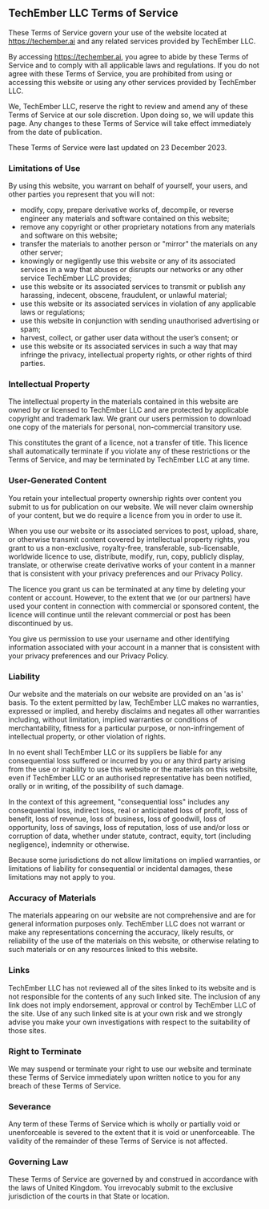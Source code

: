 TechEmber LLC Terms of Service
-------------------------------------

These Terms of Service govern your use of the website located at <https://techember.ai> and any related services provided by TechEmber LLC.

By accessing <https://techember.ai>, you agree to abide by these Terms of Service and to comply with all applicable laws and regulations. If you do not agree with these Terms of Service, you are prohibited from using or accessing this website or using any other services provided by TechEmber LLC.

We, TechEmber LLC, reserve the right to review and amend any of these Terms of Service at our sole discretion. Upon doing so, we will update this page. Any changes to these Terms of Service will take effect immediately from the date of publication.

These Terms of Service were last updated on 23 December 2023.

### Limitations of Use

By using this website, you warrant on behalf of yourself, your users, and other parties you represent that you will not:

- modify, copy, prepare derivative works of, decompile, or reverse engineer any materials and software contained on this website;
- remove any copyright or other proprietary notations from any materials and software on this website;
- transfer the materials to another person or "mirror" the materials on any other server;
- knowingly or negligently use this website or any of its associated services in a way that abuses or disrupts our networks or any other service TechEmber LLC provides;
- use this website or its associated services to transmit or publish any harassing, indecent, obscene, fraudulent, or unlawful material;
- use this website or its associated services in violation of any applicable laws or regulations;
- use this website in conjunction with sending unauthorised advertising or spam;
- harvest, collect, or gather user data without the user’s consent; or
- use this website or its associated services in such a way that may infringe the privacy, intellectual property rights, or other rights of third parties.

### Intellectual Property

The intellectual property in the materials contained in this website are owned by or licensed to TechEmber LLC and are protected by applicable copyright and trademark law. We grant our users permission to download one copy of the materials for personal, non-commercial transitory use.

This constitutes the grant of a licence, not a transfer of title. This licence shall automatically terminate if you violate any of these restrictions or the Terms of Service, and may be terminated by TechEmber LLC at any time.

### User-Generated Content

You retain your intellectual property ownership rights over content you submit to us for publication on our website. We will never claim ownership of your content, but we do require a licence from you in order to use it.

When you use our website or its associated services to post, upload, share, or otherwise transmit content covered by intellectual property rights, you grant to us a non-exclusive, royalty-free, transferable, sub-licensable, worldwide licence to use, distribute, modify, run, copy, publicly display, translate, or otherwise create derivative works of your content in a manner that is consistent with your privacy preferences and our Privacy Policy.

The licence you grant us can be terminated at any time by deleting your content or account. However, to the extent that we (or our partners) have used your content in connection with commercial or sponsored content, the licence will continue until the relevant commercial or post has been discontinued by us.

You give us permission to use your username and other identifying information associated with your account in a manner that is consistent with your privacy preferences and our Privacy Policy.

### Liability

Our website and the materials on our website are provided on an 'as is' basis. To the extent permitted by law, TechEmber LLC makes no warranties, expressed or implied, and hereby disclaims and negates all other warranties including, without limitation, implied warranties or conditions of merchantability, fitness for a particular purpose, or non-infringement of intellectual property, or other violation of rights.

In no event shall TechEmber LLC or its suppliers be liable for any consequential loss suffered or incurred by you or any third party arising from the use or inability to use this website or the materials on this website, even if TechEmber LLC or an authorised representative has been notified, orally or in writing, of the possibility of such damage.

In the context of this agreement, "consequential loss" includes any consequential loss, indirect loss, real or anticipated loss of profit, loss of benefit, loss of revenue, loss of business, loss of goodwill, loss of opportunity, loss of savings, loss of reputation, loss of use and/or loss or corruption of data, whether under statute, contract, equity, tort (including negligence), indemnity or otherwise.

Because some jurisdictions do not allow limitations on implied warranties, or limitations of liability for consequential or incidental damages, these limitations may not apply to you.

### Accuracy of Materials

The materials appearing on our website are not comprehensive and are for general information purposes only. TechEmber LLC does not warrant or make any representations concerning the accuracy, likely results, or reliability of the use of the materials on this website, or otherwise relating to such materials or on any resources linked to this website.

### Links

TechEmber LLC has not reviewed all of the sites linked to its website and is not responsible for the contents of any such linked site. The inclusion of any link does not imply endorsement, approval or control by TechEmber LLC of the site. Use of any such linked site is at your own risk and we strongly advise you make your own investigations with respect to the suitability of those sites.

### Right to Terminate

We may suspend or terminate your right to use our website and terminate these Terms of Service immediately upon written notice to you for any breach of these Terms of Service.

### Severance

Any term of these Terms of Service which is wholly or partially void or unenforceable is severed to the extent that it is void or unenforceable. The validity of the remainder of these Terms of Service is not affected.

### Governing Law

These Terms of Service are governed by and construed in accordance with the laws of United Kingdom. You irrevocably submit to the exclusive jurisdiction of the courts in that State or location.
